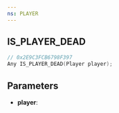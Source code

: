 ```yaml
---
ns: PLAYER
---
```

## IS_PLAYER_DEAD

```c
// 0x2E9C3FCB6798F397
Any IS_PLAYER_DEAD(Player player);
```

## Parameters
* **player**:
